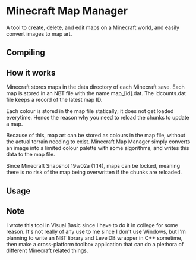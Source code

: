 ﻿# Minecraft Map Manager #

A tool to create, delete, and edit maps on a Minecraft world, and easily convert images to map art.

## Compiling ##

## How it works ##

Minecraft stores maps in the data directory of each Minecraft save. Each map is stored in an NBT file with the name map_[id].dat. The idcounts.dat file keeps a record of the latest map ID.

Each colour is stored in the map file statically; it does not get loaded everytime. Hence the reason why you need to reload the chunks to update a map.

Because of this, map art can be stored as colours in the map file, without the actual terrain needing to exist. Minecraft Map Manager simply converts an image into a limited colour palette with some algorithms, and writes this data to the map file.

Since Minecraft Snapshot 19w02a (1.14), maps can be locked, meaning there is no risk of the map being overwritten if the chunks are reloaded.

## Usage ##

## Note ##

I wrote this tool in Visual Basic since I have to do it in college for some reason. It's not really of any use to me since I don't use Windows, but I'm planning to write an NBT library and LevelDB wrapper in C++ sometime, then make a cross-platform toolbox application that can do a plethora of different Minecraft related things.
